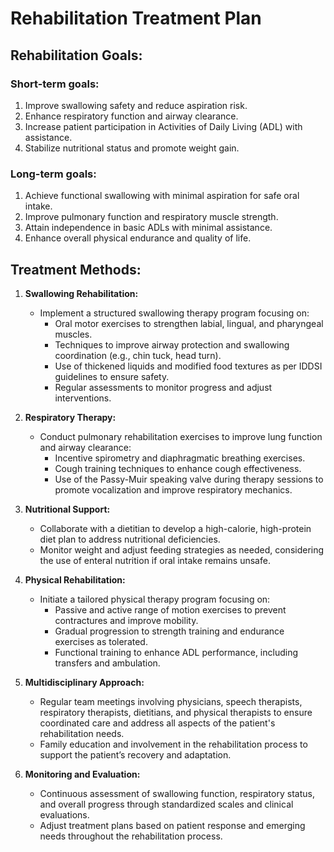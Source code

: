 # Rehabilitation Treatment Plan

## Rehabilitation Goals:
### Short-term goals:
1. Improve swallowing safety and reduce aspiration risk.
2. Enhance respiratory function and airway clearance.
3. Increase patient participation in Activities of Daily Living (ADL) with assistance.
4. Stabilize nutritional status and promote weight gain.

### Long-term goals:
1. Achieve functional swallowing with minimal aspiration for safe oral intake.
2. Improve pulmonary function and respiratory muscle strength.
3. Attain independence in basic ADLs with minimal assistance.
4. Enhance overall physical endurance and quality of life.

## Treatment Methods:
1. **Swallowing Rehabilitation:**
   - Implement a structured swallowing therapy program focusing on:
     - Oral motor exercises to strengthen labial, lingual, and pharyngeal muscles.
     - Techniques to improve airway protection and swallowing coordination (e.g., chin tuck, head turn).
     - Use of thickened liquids and modified food textures as per IDDSI guidelines to ensure safety.
     - Regular assessments to monitor progress and adjust interventions.

2. **Respiratory Therapy:**
   - Conduct pulmonary rehabilitation exercises to improve lung function and airway clearance:
     - Incentive spirometry and diaphragmatic breathing exercises.
     - Cough training techniques to enhance cough effectiveness.
     - Use of the Passy-Muir speaking valve during therapy sessions to promote vocalization and improve respiratory mechanics.

3. **Nutritional Support:**
   - Collaborate with a dietitian to develop a high-calorie, high-protein diet plan to address nutritional deficiencies.
   - Monitor weight and adjust feeding strategies as needed, considering the use of enteral nutrition if oral intake remains unsafe.

4. **Physical Rehabilitation:**
   - Initiate a tailored physical therapy program focusing on:
     - Passive and active range of motion exercises to prevent contractures and improve mobility.
     - Gradual progression to strength training and endurance exercises as tolerated.
     - Functional training to enhance ADL performance, including transfers and ambulation.

5. **Multidisciplinary Approach:**
   - Regular team meetings involving physicians, speech therapists, respiratory therapists, dietitians, and physical therapists to ensure coordinated care and address all aspects of the patient's rehabilitation needs.
   - Family education and involvement in the rehabilitation process to support the patient’s recovery and adaptation.

6. **Monitoring and Evaluation:**
   - Continuous assessment of swallowing function, respiratory status, and overall progress through standardized scales and clinical evaluations.
   - Adjust treatment plans based on patient response and emerging needs throughout the rehabilitation process.

